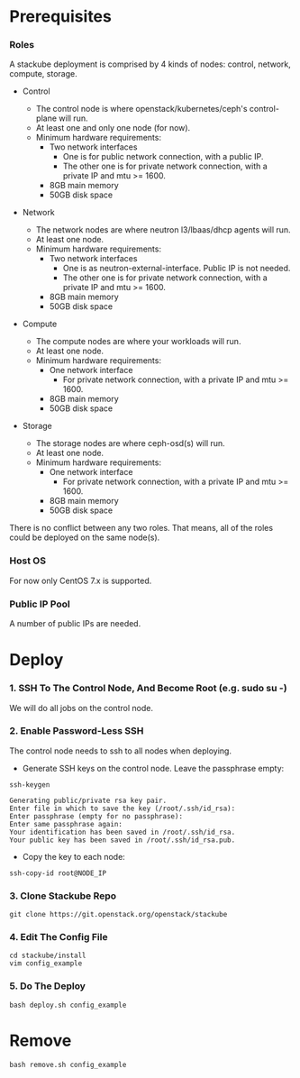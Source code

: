 

# Prerequisites

### Roles

A stackube deployment is comprised by 4 kinds of nodes: control, network, compute, storage.

- Control
    - The control node is where openstack/kubernetes/ceph's control-plane will run.
    - At least one and only one node (for now).
    - Minimum hardware requirements:
        - Two network interfaces
            - One is for public network connection, with a public IP.
            - The other one is for private network connection, with a private IP and mtu >= 1600.
        - 8GB main memory
        - 50GB disk space

- Network
    - The network nodes are where neutron l3/lbaas/dhcp agents will run.
    - At least one node.
    - Minimum hardware requirements:
        - Two network interfaces
            - One is as neutron-external-interface. Public IP is not needed.
            - The other one is for private network connection, with a private IP and mtu >= 1600.
        - 8GB main memory
        - 50GB disk space

- Compute
    - The compute nodes are where your workloads will run.
    - At least one node.
    - Minimum hardware requirements:
        - One network interface
            - For private network connection, with a private IP and mtu >= 1600.
        - 8GB main memory
        - 50GB disk space

- Storage
    - The storage nodes are where ceph-osd(s) will run.
    - At least one node.
    - Minimum hardware requirements:
        - One network interface
            - For private network connection, with a private IP and mtu >= 1600.
        - 8GB main memory
        - 50GB disk space

There is no conflict between any two roles. That means, all of the roles could be deployed on the same node(s).

### Host OS
For now only CentOS 7.x is supported.

### Public IP Pool
A number of public IPs are needed.


# Deploy

### 1. SSH To The Control Node, And Become Root (e.g. sudo su -)

We will do all jobs on the control node.

### 2. Enable Password-Less SSH

The control node needs to ssh to all nodes when deploying.

- Generate SSH keys on the control node. Leave the passphrase empty:

```
ssh-keygen

Generating public/private rsa key pair.
Enter file in which to save the key (/root/.ssh/id_rsa): 
Enter passphrase (empty for no passphrase): 
Enter same passphrase again: 
Your identification has been saved in /root/.ssh/id_rsa.
Your public key has been saved in /root/.ssh/id_rsa.pub.
```

- Copy the key to each node:
```
ssh-copy-id root@NODE_IP

```

### 3. Clone Stackube Repo
```
git clone https://git.openstack.org/openstack/stackube
```

### 4. Edit The Config File
```
cd stackube/install
vim config_example
```

### 5. Do The Deploy
```
bash deploy.sh config_example
```



# Remove
```
bash remove.sh config_example
```
